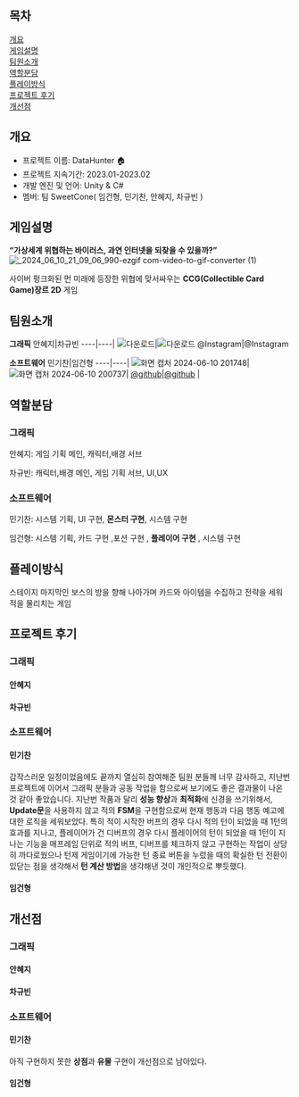 ## 목차

[개요](#개요)   
[게임설명](#게임설명)  
[팀원소개](#팀원소개)   
[역할분담](#역할분담)   
[플레이방식](#플레이방식)  
[프로젝트 후기](#프로젝트-후기)  
[개선점](#개선점)


## 개요 

-   프로젝트 이름: DataHunter 🏠
-   프로젝트 지속기간: 2023.01-2023.02
-   개발 엔진 및 언어: Unity & C#
-   멤버: 팀 SweetCone( 임건형, 민기찬, 안혜지, 차규빈 )

## 게임설명 
**“가상세계 위협하는 바이러스, 과연 인터넷을 되찾을 수 있을까?”**
![_2024_06_10_21_09_06_990-ezgif com-video-to-gif-converter (1)](https://github.com/PohangCandy/Slayer-Unity-/assets/130345776/adad940e-9366-4934-b935-5b0889e43e33)

사이버 펑크화된 먼 미래에 등장한 위협에 맞서싸우는 **CCG(Collectible Card Game)장르 2D** 게임 

## 팀원소개 
**그래픽**
안혜지|차규빈
----|----|
![다운로드](https://github.com/PohangCandy/Slayer-Unity-/assets/130345776/7821af10-13b0-453b-af48-6266c3ed3a7e)|![다운로드](https://github.com/PohangCandy/Slayer-Unity-/assets/130345776/17788435-9f69-424e-b0cb-e0f10b1296e9)
@Instagram|@Instagram

**소프트웨어**
민기찬|임건형
----|----|
![화면 캡처 2024-06-10 201748](https://github.com/PohangCandy/Slayer-Unity-/assets/130345776/143a15af-e71a-40de-8554-7971a73a6d2f)|![화면 캡처 2024-06-10 200737](https://github.com/PohangCandy/Slayer-Unity-/assets/130345776/d16ede03-da73-47bc-b56f-7ad65eccaa29)|
[@github](https://github.com/PohangCandy)|[@github](https://github.com/ImGunHyoeng) |

## 역할분담 
### 그래픽
안혜지: 게임 기획 메인, 캐릭터,배경 서브

차규빈: 캐릭터,배경 메인, 게임 기획 서브, UI,UX

### 소프트웨어
민기찬: 시스템 기획, UI 구현, **몬스터 구현**, 시스템 구현

임건형: 시스템 기획, 카드 구현 ,포션 구현 , **플레이어 구현** , 시스템 구현

## 플레이방식
스테이지 마지막인 보스의 방을 향해 나아가며 카드와 아이템을 수집하고 전략을 세워 적을 물리치는 게임


## 프로젝트 후기
### 그래픽
#### 안혜지

#### 차규빈


### 소프트웨어
#### 민기찬
갑작스러운 일정이었음에도 끝까지 열심히 참여해준 팀원 분들께 너무 감사하고, 지난번 프로젝트에 이어서 그래픽 분들과 공동 작업을 함으로써 보기에도 좋은 결과물이 나온 것 같아 좋았습니다.
지난번 작품과 달리 **성능 향상**과 **최적화**에 신경을 쓰기위해서, **Update문**을 사용하지 않고 적의 **FSM**을 구현함으로써 현재 행동과 다음 행동 예고에 대한 로직을 세워보았다. 특히 적이 시작한 버프의 경우 다시 적의 턴이 되었을 때 1턴의 효과를 지나고, 플레이어가 건 디버프의 경우 다시 플레이어의 턴이 되었을 때 1턴이 지나는 기능을 매프레임 단위로 적의 버프, 디버프를 체크하지 않고 구현하는 작업이 상당히 까다로웠으나 턴제 게임이기에 가능한 턴 종료 버튼을 누렀을 때의 확실한 턴 전환이 있닫는 점을 생각해서 **턴 계산 방법**을 생각해낸 것이 개인적으로 뿌듯했다.

#### 임건형

## 개선점
### 그래픽
#### 안혜지

#### 차규빈


### 소프트웨어
#### 민기찬
아직 구현하지 못한 **상점**과 **유물** 구현이 개선점으로 남아있다.

#### 임건형





